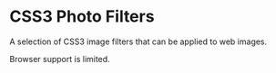 # CSS3 Photo Filters

A selection of CSS3 image filters that can be applied to web images. 

Browser support is limited.
